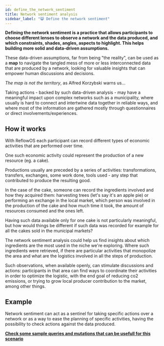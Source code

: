 ```yaml
---
id: define_the_network_sentiment
title: Network sentiment analysis
sidebar_label: "😸 Define the network sentiment"
---
```


<section className="reflow__doc">
  <div className="hero__img" style={{backgroundImage: "url('../img/analise.jpg')"}}></div>

**Defining the network sentiment is a practice that allows participants to choose different lenses to observe a network and the data produced, and which constraints, shades, angles, aspects to highlight. This helps building more solid and data-driven assumptions.**

These data-driven assumptions, far from being "the reality", can be used as a **map** to navigate the tangled mess of more or less interconnected data that are produced by a network, looking for valuable insights that can empower human discussions and decisions. 

_The map is not the territory_, as Alfred Korzybski warns us...

Taking actions - backed by such data-driven analysis -  may have a meaningful impact upon complex networks such as a municipality, where usually is hard to connect and intertwine data together in reliable ways, and where most of the information are gathered mostly through questionnaires or direct involvements/experiences.

## How it works
With ReflowOS each participant can record different types of economic activities that are performed over time.

One such economic activity could represent the production of a new resource (eg. a cake).

Productions usually are preceded by a series of activities: transformations, transfers, exchanges, some work done, tools used - any step that contributed to produce the resulting good.

In the case of the cake, someone can record the ingredients involved and how they acquired them: harvesting trees (let's say it's an apple pie) or performing an exchange in the local market, which person was involved in the production of the cake and how much time it took, the amount of resources consumed and the ones left. 

<div className="hero__img" style={{backgroundImage: "url('../img/cake.jpg')"}}></div>

Having such data available only for one cake is not particularly meaningful, but how would things be different if such data was recorded for example for all the cakes sold in the municipal markets?

The network sentiment analysis could help us find insights about which ingredients are the most used in the niche we're exploring. Where such ingredients were retrieved, if there are particular activities that monopolize the area and what are the logistics involved in all the steps of production.

<div className="hero__img" style={{backgroundImage: "url('../img/networksent.png')", backgroundSize: "contain", backgroundPosition: "center center", backgroundRepeat: "no-repeat"}}></div>

Such observations, when available openly, can stimulate discussions and actions: participants in that area can find ways to coordinate their activities in order to optimize the logistic, with the end goal of reducing co2 emissions, or trying to grow local producer contribution to the market, among other things.

## Example
Network sentiment can act as a sentinel for taking specific actions over a network or as a way to ease the planning of specific activities, having the possibility to check actions against the data produced.

**[Check some sample queries and mutations that can be usefull for this scenario](/docs/api_tour#define-the-network-sentiment)**


</section>
